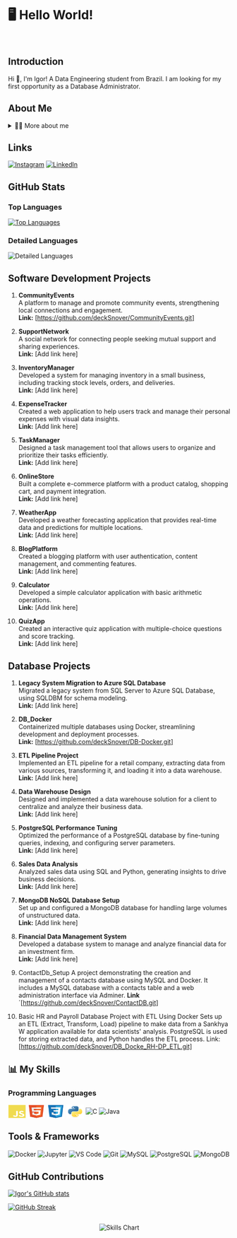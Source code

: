 <div> <h1>🖥️ Hello World!</h1> <img>
  
## Introduction

<p>
  Hi 👋, I'm Igor! A Data Engineering student from Brazil. I am looking for my first opportunity as a Database Administrator.
</p>

## About Me

<details>
  <summary>👨‍💻 More about me</summary>

  - 💬 I am 43 years old and live in Brazil. I am fluent in English and studying Data Engineering. I have experience with SQL, Python, Data Analysis, Data Visualization, and basic Database Administration (DBA). I have completed courses in MySQL, Postgres, Docker, and data modeling. I am working on practical projects to gain experience as a DBA, with the goal of advancing to a Data Manager in the future. I am also studying basic data engineering and Big Data concepts, and planning to implement a small ETL project.

  - I have over 15 years of experience in customer service, which has helped me develop important skills such as creativity, communication, marketing, analytical abilities, and community and social media management.

  - ⚡ I have a strong interest in reading, especially books on philosophy, stoicism, politics, and German literature, as well as manga and comics. I also enjoy exploring articles on databases in less common languages, like Mandarin. In my free time, I love watching movies and playing video games with my son. I believe our personal interests not only enrich our worldview but also enhance our ability to solve problems creatively and effectively. \o/
</details>

## Links

[![Instagram](https://img.shields.io/badge/Instagram-E4405F?style=for-the-badge&logo=instagram&logoColor=white)](https://www.instagram.com/igor_drims)
[![LinkedIn](https://img.shields.io/badge/LinkedIn-0077B5?style=for-the-badge&logo=linkedin&logoColor=white)](https://www.linkedin.com/in/igor-hilario)

## GitHub Stats

### Top Languages
[![Top Languages](https://github-readme-stats.vercel.app/api/top-langs/?username=DeckSnover&layout=compact)](https://github.com/anuraghazra/github-readme-stats)

### Detailed Languages
![Detailed Languages](https://github-readme-stats.vercel.app/api/top-langs/?username=DeckSnover&theme=dark&hide=javascript,html&langs_count=10)

## Software Development Projects

1. **CommunityEvents**  
   A platform to manage and promote community events, strengthening local connections and engagement.  
   **Link:** [https://github.com/deckSnover/CommunityEvents.git]

2. **SupportNetwork**  
   A social network for connecting people seeking mutual support and sharing experiences.  
   **Link:** [Add link here]

3. **InventoryManager**  
   Developed a system for managing inventory in a small business, including tracking stock levels, orders, and deliveries.  
   **Link:** [Add link here]

4. **ExpenseTracker**  
   Created a web application to help users track and manage their personal expenses with visual data insights.  
   **Link:** [Add link here]

5. **TaskManager**  
   Designed a task management tool that allows users to organize and prioritize their tasks efficiently.  
   **Link:** [Add link here]

6. **OnlineStore**  
   Built a complete e-commerce platform with a product catalog, shopping cart, and payment integration.  
   **Link:** [Add link here]

7. **WeatherApp**  
   Developed a weather forecasting application that provides real-time data and predictions for multiple locations.  
   **Link:** [Add link here]

8. **BlogPlatform**  
   Created a blogging platform with user authentication, content management, and commenting features.  
   **Link:** [Add link here]

9. **Calculator**  
   Developed a simple calculator application with basic arithmetic operations.  
   **Link:** [Add link here]

10. **QuizApp**  
    Created an interactive quiz application with multiple-choice questions and score tracking.  
    **Link:** [Add link here]

## Database Projects

1. **Legacy System Migration to Azure SQL Database**  
   Migrated a legacy system from SQL Server to Azure SQL Database, using SQLDBM for schema modeling.  
   **Link:** [Add link here]

2. **DB_Docker**  
   Containerized multiple databases using Docker, streamlining development and deployment processes.  
   **Link:** [https://github.com/deckSnover/DB-Docker.git]

3. **ETL Pipeline Project**  
   Implemented an ETL pipeline for a retail company, extracting data from various sources, transforming it, and loading it into a data warehouse.  
   **Link:** [Add link here]

4. **Data Warehouse Design**  
   Designed and implemented a data warehouse solution for a client to centralize and analyze their business data.  
   **Link:** [Add link here]

5. **PostgreSQL Performance Tuning**  
   Optimized the performance of a PostgreSQL database by fine-tuning queries, indexing, and configuring server parameters.  
   **Link:** [Add link here]

6. **Sales Data Analysis**  
   Analyzed sales data using SQL and Python, generating insights to drive business decisions.  
   **Link:** [Add link here]

7. **MongoDB NoSQL Database Setup**  
   Set up and configured a MongoDB database for handling large volumes of unstructured data.  
   **Link:** [Add link here]

8. **Financial Data Management System**  
   Developed a database system to manage and analyze financial data for an investment firm.  
   **Link:** [Add link here]

9. ContactDb_Setup
  A project demonstrating the creation and management of a contacts database using MySQL and Docker. It includes a MySQL database with a contacts table and a web administration interface via Adminer.
  **Link** ´[https://github.com/deckSnover/ContactDB.git]

10. Basic HR and Payroll Database Project with ETL Using Docker
  Sets up an ETL (Extract, Transform, Load) pipeline to make data from a Sankhya W application available for data scientists' analysis. PostgreSQL is used for storing extracted data, and Python handles the ETL process.
  Link: [https://github.com/deckSnover/DB_Docke_RH-DP_ETL.git]

## 📊 **My Skills**

### Programming Languages
<div>
  <img align="center" alt="JavaScript" height="30" width="40" src="https://raw.githubusercontent.com/devicons/devicon/master/icons/javascript/javascript-plain.svg">
  <img align="center" alt="HTML" height="30" width="40" src="https://raw.githubusercontent.com/devicons/devicon/master/icons/html5/html5-original.svg">
  <img align="center" alt="CSS" height="30" width="40" src="https://raw.githubusercontent.com/devicons/devicon/master/icons/css3/css3-original.svg">
  <img align="center" alt="Python" height="30" width="40" src="https://raw.githubusercontent.com/devicons/devicon/master/icons/python/python-original.svg">
  <img align="center" alt="C" height="30" width="40" src="https://cdn.jsdelivr.net/gh/devicons/devicon/icons/c/c-original.svg">
  <img align="center" alt="Java" height="30" width="40" src="https://cdn.jsdelivr.net/gh/devicons/devicon/icons/java/java-original.svg">
</div>

## Tools & Frameworks

<div align="left">
  <img align="center" alt="Docker" height="30" width="40" src="https://cdn.jsdelivr.net/gh/devicons/devicon/icons/docker/docker-original.svg">
  <img align="center" alt="Jupyter" height="30" width="40" src="https://cdn.jsdelivr.net/gh/devicons/devicon/icons/jupyter/jupyter-original.svg">
  <img align="center" alt="VS Code" height="30" width="40" src="https://cdn.jsdelivr.net/gh/devicons/devicon/icons/vscode/vscode-original.svg">
  <img align="center" alt="Git" height="30" width="40" src="https://cdn.jsdelivr.net/gh/devicons/devicon/icons/git/git-original.svg">
  <img align="center" alt="MySQL" height="30" width="40" src="https://cdn.jsdelivr.net/gh/devicons/devicon/icons/mysql/mysql-original.svg">
  <img align="center" alt="PostgreSQL" height="30" width="40" src="https://cdn.jsdelivr.net/gh/devicons/devicon/icons/postgresql/postgresql-original.svg">
  <img align="center" alt="MongoDB" height="30" width="40" src="https://cdn.jsdelivr.net/gh/devicons/devicon/icons/mongodb/mongodb-original.svg">
</div>

## GitHub Contributions

[![Igor's GitHub stats](https://github-readme-stats.vercel.app/api?username=DeckSnover&show_icons=true&theme=radical)](https://github.com/anuraghazra/github-readme-stats)

[![GitHub Streak](https://github-readme-streak-stats.herokuapp.com/?user=DeckSnover&theme=radical)](https://git.io/streak-stats)

##

<p align="center">
  <img src="https://scitechdaily.com/images/Energy-Beam-Concept.gif" alt="Skills Chart" width="1400" height="400"/>
</p>
